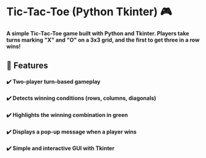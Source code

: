 # **Tic-Tac-Toe (Python Tkinter)** 🎮
#### A simple Tic-Tac-Toe game built with Python and Tkinter. Players take turns marking "X" and "O" on a 3x3 grid, and the first to get three in a row wins!

## 📌 **Features**
#### ✔️ Two-player turn-based gameplay
#### ✔️ Detects winning conditions (rows, columns, diagonals)
#### ✔️ Highlights the winning combination in green
#### ✔️ Displays a pop-up message when a player wins
#### ✔️ Simple and interactive GUI with Tkinter

